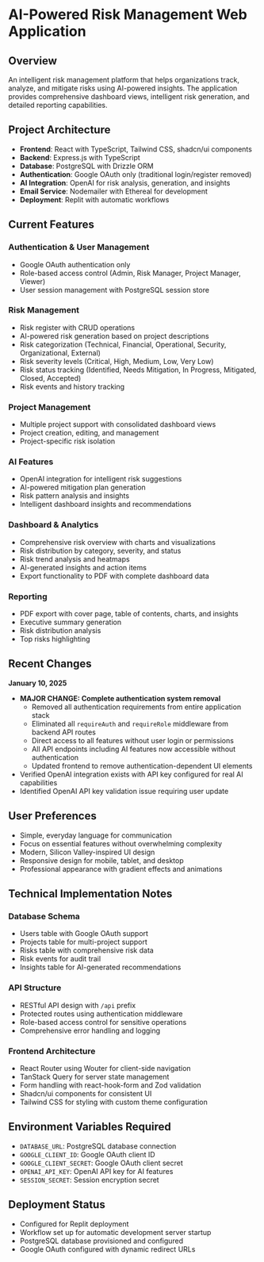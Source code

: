 # AI-Powered Risk Management Web Application

## Overview
An intelligent risk management platform that helps organizations track, analyze, and mitigate risks using AI-powered insights. The application provides comprehensive dashboard views, intelligent risk generation, and detailed reporting capabilities.

## Project Architecture
- **Frontend**: React with TypeScript, Tailwind CSS, shadcn/ui components
- **Backend**: Express.js with TypeScript
- **Database**: PostgreSQL with Drizzle ORM
- **Authentication**: Google OAuth only (traditional login/register removed)
- **AI Integration**: OpenAI for risk analysis, generation, and insights
- **Email Service**: Nodemailer with Ethereal for development
- **Deployment**: Replit with automatic workflows

## Current Features
### Authentication & User Management
- Google OAuth authentication only
- Role-based access control (Admin, Risk Manager, Project Manager, Viewer)
- User session management with PostgreSQL session store

### Risk Management
- Risk register with CRUD operations
- AI-powered risk generation based on project descriptions
- Risk categorization (Technical, Financial, Operational, Security, Organizational, External)
- Risk severity levels (Critical, High, Medium, Low, Very Low)
- Risk status tracking (Identified, Needs Mitigation, In Progress, Mitigated, Closed, Accepted)
- Risk events and history tracking

### Project Management
- Multiple project support with consolidated dashboard views
- Project creation, editing, and management
- Project-specific risk isolation

### AI Features
- OpenAI integration for intelligent risk suggestions
- AI-powered mitigation plan generation
- Risk pattern analysis and insights
- Intelligent dashboard insights and recommendations

### Dashboard & Analytics
- Comprehensive risk overview with charts and visualizations
- Risk distribution by category, severity, and status
- Risk trend analysis and heatmaps
- AI-generated insights and action items
- Export functionality to PDF with complete dashboard data

### Reporting
- PDF export with cover page, table of contents, charts, and insights
- Executive summary generation
- Risk distribution analysis
- Top risks highlighting

## Recent Changes
**January 10, 2025**
- **MAJOR CHANGE: Complete authentication system removal**
  - Removed all authentication requirements from entire application stack
  - Eliminated all `requireAuth` and `requireRole` middleware from backend API routes
  - Direct access to all features without user login or permissions
  - All API endpoints including AI features now accessible without authentication
  - Updated frontend to remove authentication-dependent UI elements
- Verified OpenAI integration exists with API key configured for real AI capabilities
- Identified OpenAI API key validation issue requiring user update

## User Preferences
- Simple, everyday language for communication
- Focus on essential features without overwhelming complexity
- Modern, Silicon Valley-inspired UI design
- Responsive design for mobile, tablet, and desktop
- Professional appearance with gradient effects and animations

## Technical Implementation Notes
### Database Schema
- Users table with Google OAuth support
- Projects table for multi-project support
- Risks table with comprehensive risk data
- Risk events for audit trail
- Insights table for AI-generated recommendations

### API Structure
- RESTful API design with `/api` prefix
- Protected routes using authentication middleware
- Role-based access control for sensitive operations
- Comprehensive error handling and logging

### Frontend Architecture
- React Router using Wouter for client-side navigation
- TanStack Query for server state management
- Form handling with react-hook-form and Zod validation
- Shadcn/ui components for consistent UI
- Tailwind CSS for styling with custom theme configuration

## Environment Variables Required
- `DATABASE_URL`: PostgreSQL database connection
- `GOOGLE_CLIENT_ID`: Google OAuth client ID
- `GOOGLE_CLIENT_SECRET`: Google OAuth client secret
- `OPENAI_API_KEY`: OpenAI API key for AI features
- `SESSION_SECRET`: Session encryption secret

## Deployment Status
- Configured for Replit deployment
- Workflow set up for automatic development server startup
- PostgreSQL database provisioned and configured
- Google OAuth configured with dynamic redirect URLs